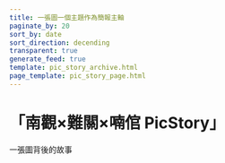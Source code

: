 ```yaml
---
title: 一張圖一個主題作為簡報主軸
paginate_by: 20
sort_by: date
sort_direction: decending
transparent: true
generate_feed: true
template: pic_story_archive.html
page_template: pic_story_page.html
---
```


# **「南觀×難關×喃倌 PicStory」** 

一張圖背後的故事
